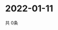# 2022-01-11
  共 0条

  <!-- BEGIN -->
  <!-- 最后更新时间Tue Jan 11 2022 00:22:14 GMT+0000 (Coordinated Universal Time) -->
  
  <!-- END -->
  
  